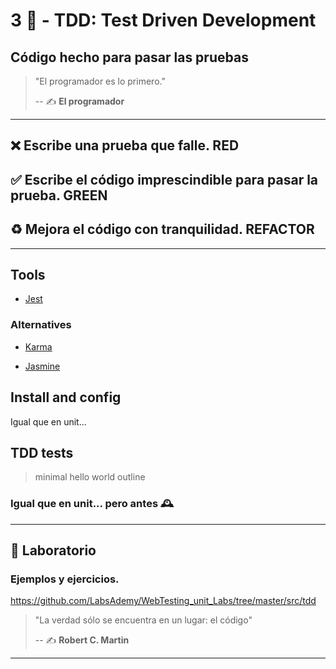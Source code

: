 # 3 🧬 - TDD: Test Driven Development


## Código hecho para pasar las pruebas

>"El programador es lo primero."
>
> -- ✍️ **El programador**

---


## ❌ Escribe una prueba que falle. RED
## ✅ Escribe el código imprescindible para pasar la prueba. GREEN
## ♻ Mejora el código con tranquilidad. REFACTOR

---

## Tools

- [Jest](https://jestjs.io/)

### Alternatives

- [Karma](https://karma-runner.github.io/2.0/index.html)

- [Jasmine](https://jasmine.github.io/)


## Install and config

Igual que en unit...

## TDD tests

> minimal hello world outline

### Igual que en unit... pero antes 🕰

---

## 📝 Laboratorio

### Ejemplos y ejercicios.

https://github.com/LabsAdemy/WebTesting_unit_Labs/tree/master/src/tdd

> "La verdad sólo se encuentra en un lugar: el código"
>
> -- ✍️ **Robert C. Martin**

---